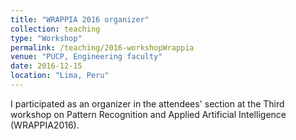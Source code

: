 ```yaml
---
title: "WRAPPIA 2016 organizer"
collection: teaching
type: "Workshop"
permalink: /teaching/2016-workshopWrappia
venue: "PUCP, Engineering faculty"
date: 2016-12-15
location: "Lima, Peru"
---
```


I participated as an organizer in the attendees' section at the Third workshop on Pattern Recognition and Applied Artificial Intelligence (WRAPPIA2016).
<!-- 
Heading 1
======

Heading 2
======

Heading 3
====== -->